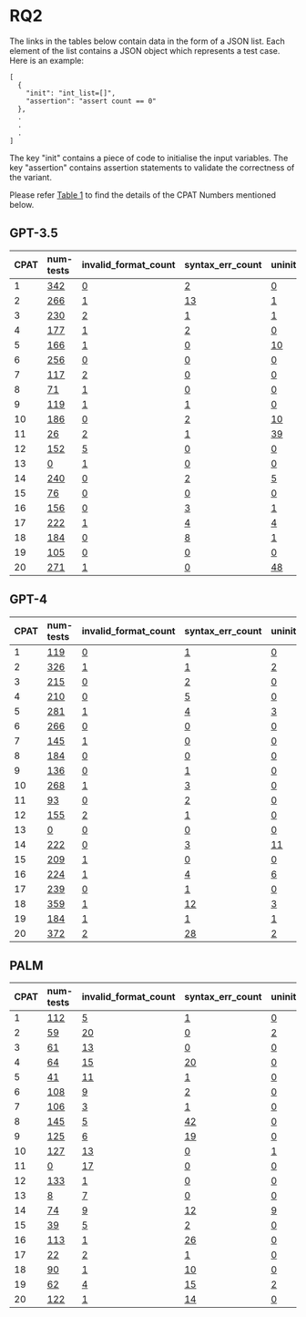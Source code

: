 # RQ2

The links in the tables below contain data in the form of a JSON list. 
Each element of the list contains a JSON object which represents a test case.
Here is an example:

```
[
  {
    "init": "int_list=[]",
    "assertion": "assert count == 0"
  },
  .
  .
  .
]  
```

The key "init" contains a piece of code to initialise the input
variables. The key "assertion" contains assertion statements to 
validate the correctness of the variant.

Please refer [Table 1](/#table-1) to find the details of the CPAT Numbers mentioned below.

## GPT-3.5

| CPAT | num-tests                                                                                                                    | invalid_format_count                                                                                                                  | syntax_err_count                                                                                                                    | uninitialised_vars_count                                                                                                                   | invalid_test_count                                                                                                               |
|:-----|:-----------------------------------------------------------------------------------------------------------------------------|:--------------------------------------------------------------------------------------------------------------------------------------|:------------------------------------------------------------------------------------------------------------------------------------|:-------------------------------------------------------------------------------------------------------------------------------------------|:---------------------------------------------------------------------------------------------------------------------------------|
| 1    | [342](https://github.com/PyCraftTool/PyCraft/blob/main/data/paper/RQ2/gpt-3.5-turbo/numpy-sum/good-tests.json)               | [0](https://github.com/PyCraftTool/PyCraft/blob/main/data/paper/RQ2/gpt-3.5-turbo/numpy-sum/invalid-format-tests.json)                | [2](https://github.com/PyCraftTool/PyCraft/blob/main/data/paper/RQ2/gpt-3.5-turbo/numpy-sum/syntax-error-tests.json)                | [0](https://github.com/PyCraftTool/PyCraft/blob/main/data/paper/RQ2/gpt-3.5-turbo/numpy-sum/uninitialised-vars-tests.json)                 | [54](https://github.com/PyCraftTool/PyCraft/blob/main/data/paper/RQ2/gpt-3.5-turbo/numpy-sum/invalid-tests.json)                 |
| 2    | [266](https://github.com/PyCraftTool/PyCraft/blob/main/data/paper/RQ2/gpt-3.5-turbo/dict-update/good-tests.json)             | [1](https://github.com/PyCraftTool/PyCraft/blob/main/data/paper/RQ2/gpt-3.5-turbo/dict-update/invalid-format-tests.json)              | [13](https://github.com/PyCraftTool/PyCraft/blob/main/data/paper/RQ2/gpt-3.5-turbo/dict-update/syntax-error-tests.json)             | [1](https://github.com/PyCraftTool/PyCraft/blob/main/data/paper/RQ2/gpt-3.5-turbo/dict-update/uninitialised-vars-tests.json)               | [160](https://github.com/PyCraftTool/PyCraft/blob/main/data/paper/RQ2/gpt-3.5-turbo/dict-update/invalid-tests.json)              |
| 3    | [230](https://github.com/PyCraftTool/PyCraft/blob/main/data/paper/RQ2/gpt-3.5-turbo/set-intersection/good-tests.json)        | [2](https://github.com/PyCraftTool/PyCraft/blob/main/data/paper/RQ2/gpt-3.5-turbo/set-intersection/invalid-format-tests.json)         | [1](https://github.com/PyCraftTool/PyCraft/blob/main/data/paper/RQ2/gpt-3.5-turbo/set-intersection/syntax-error-tests.json)         | [1](https://github.com/PyCraftTool/PyCraft/blob/main/data/paper/RQ2/gpt-3.5-turbo/set-intersection/uninitialised-vars-tests.json)          | [25](https://github.com/PyCraftTool/PyCraft/blob/main/data/paper/RQ2/gpt-3.5-turbo/set-intersection/invalid-tests.json)          |
| 4    | [177](https://github.com/PyCraftTool/PyCraft/blob/main/data/paper/RQ2/gpt-3.5-turbo/string-join/good-tests.json)             | [1](https://github.com/PyCraftTool/PyCraft/blob/main/data/paper/RQ2/gpt-3.5-turbo/string-join/invalid-format-tests.json)              | [2](https://github.com/PyCraftTool/PyCraft/blob/main/data/paper/RQ2/gpt-3.5-turbo/string-join/syntax-error-tests.json)              | [0](https://github.com/PyCraftTool/PyCraft/blob/main/data/paper/RQ2/gpt-3.5-turbo/string-join/uninitialised-vars-tests.json)               | [119](https://github.com/PyCraftTool/PyCraft/blob/main/data/paper/RQ2/gpt-3.5-turbo/string-join/invalid-tests.json)              |
| 5    | [166](https://github.com/PyCraftTool/PyCraft/blob/main/data/paper/RQ2/gpt-3.5-turbo/dict-setdefault/good-tests.json)         | [1](https://github.com/PyCraftTool/PyCraft/blob/main/data/paper/RQ2/gpt-3.5-turbo/dict-setdefault/invalid-format-tests.json)          | [0](https://github.com/PyCraftTool/PyCraft/blob/main/data/paper/RQ2/gpt-3.5-turbo/dict-setdefault/syntax-error-tests.json)          | [10](https://github.com/PyCraftTool/PyCraft/blob/main/data/paper/RQ2/gpt-3.5-turbo/dict-setdefault/uninitialised-vars-tests.json)          | [56](https://github.com/PyCraftTool/PyCraft/blob/main/data/paper/RQ2/gpt-3.5-turbo/dict-setdefault/invalid-tests.json)           |
| 6    | [256](https://github.com/PyCraftTool/PyCraft/blob/main/data/paper/RQ2/gpt-3.5-turbo/collections-counter/good-tests.json)     | [0](https://github.com/PyCraftTool/PyCraft/blob/main/data/paper/RQ2/gpt-3.5-turbo/collections-counter/invalid-format-tests.json)      | [0](https://github.com/PyCraftTool/PyCraft/blob/main/data/paper/RQ2/gpt-3.5-turbo/collections-counter/syntax-error-tests.json)      | [0](https://github.com/PyCraftTool/PyCraft/blob/main/data/paper/RQ2/gpt-3.5-turbo/collections-counter/uninitialised-vars-tests.json)       | [12](https://github.com/PyCraftTool/PyCraft/blob/main/data/paper/RQ2/gpt-3.5-turbo/collections-counter/invalid-tests.json)       |
| 7    | [117](https://github.com/PyCraftTool/PyCraft/blob/main/data/paper/RQ2/gpt-3.5-turbo/numpy-cumsum/good-tests.json)            | [2](https://github.com/PyCraftTool/PyCraft/blob/main/data/paper/RQ2/gpt-3.5-turbo/numpy-cumsum/invalid-format-tests.json)             | [0](https://github.com/PyCraftTool/PyCraft/blob/main/data/paper/RQ2/gpt-3.5-turbo/numpy-cumsum/syntax-error-tests.json)             | [0](https://github.com/PyCraftTool/PyCraft/blob/main/data/paper/RQ2/gpt-3.5-turbo/numpy-cumsum/uninitialised-vars-tests.json)              | [104](https://github.com/PyCraftTool/PyCraft/blob/main/data/paper/RQ2/gpt-3.5-turbo/numpy-cumsum/invalid-tests.json)             |
| 8    | [71](https://github.com/PyCraftTool/PyCraft/blob/main/data/paper/RQ2/gpt-3.5-turbo/numpy-dot/good-tests.json)                | [1](https://github.com/PyCraftTool/PyCraft/blob/main/data/paper/RQ2/gpt-3.5-turbo/numpy-dot/invalid-format-tests.json)                | [0](https://github.com/PyCraftTool/PyCraft/blob/main/data/paper/RQ2/gpt-3.5-turbo/numpy-dot/syntax-error-tests.json)                | [0](https://github.com/PyCraftTool/PyCraft/blob/main/data/paper/RQ2/gpt-3.5-turbo/numpy-dot/uninitialised-vars-tests.json)                 | [88](https://github.com/PyCraftTool/PyCraft/blob/main/data/paper/RQ2/gpt-3.5-turbo/numpy-dot/invalid-tests.json)                 |
| 9    | [119](https://github.com/PyCraftTool/PyCraft/blob/main/data/paper/RQ2/gpt-3.5-turbo/numpy-add/good-tests.json)               | [1](https://github.com/PyCraftTool/PyCraft/blob/main/data/paper/RQ2/gpt-3.5-turbo/numpy-add/invalid-format-tests.json)                | [1](https://github.com/PyCraftTool/PyCraft/blob/main/data/paper/RQ2/gpt-3.5-turbo/numpy-add/syntax-error-tests.json)                | [0](https://github.com/PyCraftTool/PyCraft/blob/main/data/paper/RQ2/gpt-3.5-turbo/numpy-add/uninitialised-vars-tests.json)                 | [39](https://github.com/PyCraftTool/PyCraft/blob/main/data/paper/RQ2/gpt-3.5-turbo/numpy-add/invalid-tests.json)                 |
| 10   | [186](https://github.com/PyCraftTool/PyCraft/blob/main/data/paper/RQ2/gpt-3.5-turbo/list-comprehension/good-tests.json)      | [0](https://github.com/PyCraftTool/PyCraft/blob/main/data/paper/RQ2/gpt-3.5-turbo/list-comprehension/invalid-format-tests.json)       | [2](https://github.com/PyCraftTool/PyCraft/blob/main/data/paper/RQ2/gpt-3.5-turbo/list-comprehension/syntax-error-tests.json)       | [10](https://github.com/PyCraftTool/PyCraft/blob/main/data/paper/RQ2/gpt-3.5-turbo/list-comprehension/uninitialised-vars-tests.json)       | [41](https://github.com/PyCraftTool/PyCraft/blob/main/data/paper/RQ2/gpt-3.5-turbo/list-comprehension/invalid-tests.json)        |
| 11   | [26](https://github.com/PyCraftTool/PyCraft/blob/main/data/paper/RQ2/gpt-3.5-turbo/context-manager-tempfile/good-tests.json) | [2](https://github.com/PyCraftTool/PyCraft/blob/main/data/paper/RQ2/gpt-3.5-turbo/context-manager-tempfile/invalid-format-tests.json) | [1](https://github.com/PyCraftTool/PyCraft/blob/main/data/paper/RQ2/gpt-3.5-turbo/context-manager-tempfile/syntax-error-tests.json) | [39](https://github.com/PyCraftTool/PyCraft/blob/main/data/paper/RQ2/gpt-3.5-turbo/context-manager-tempfile/uninitialised-vars-tests.json) | [102](https://github.com/PyCraftTool/PyCraft/blob/main/data/paper/RQ2/gpt-3.5-turbo/context-manager-tempfile/invalid-tests.json) |
| 12   | [152](https://github.com/PyCraftTool/PyCraft/blob/main/data/paper/RQ2/gpt-3.5-turbo/np-mean/good-tests.json)                 | [5](https://github.com/PyCraftTool/PyCraft/blob/main/data/paper/RQ2/gpt-3.5-turbo/np-mean/invalid-format-tests.json)                  | [0](https://github.com/PyCraftTool/PyCraft/blob/main/data/paper/RQ2/gpt-3.5-turbo/np-mean/syntax-error-tests.json)                  | [0](https://github.com/PyCraftTool/PyCraft/blob/main/data/paper/RQ2/gpt-3.5-turbo/np-mean/uninitialised-vars-tests.json)                   | [40](https://github.com/PyCraftTool/PyCraft/blob/main/data/paper/RQ2/gpt-3.5-turbo/np-mean/invalid-tests.json)                   |
| 13   | [0](https://github.com/PyCraftTool/PyCraft/blob/main/data/paper/RQ2/gpt-3.5-turbo/np-multidot/good-tests.json)               | [1](https://github.com/PyCraftTool/PyCraft/blob/main/data/paper/RQ2/gpt-3.5-turbo/np-multidot/invalid-format-tests.json)              | [0](https://github.com/PyCraftTool/PyCraft/blob/main/data/paper/RQ2/gpt-3.5-turbo/np-multidot/syntax-error-tests.json)              | [0](https://github.com/PyCraftTool/PyCraft/blob/main/data/paper/RQ2/gpt-3.5-turbo/np-multidot/uninitialised-vars-tests.json)               | [146](https://github.com/PyCraftTool/PyCraft/blob/main/data/paper/RQ2/gpt-3.5-turbo/np-multidot/invalid-tests.json)              |
| 14   | [240](https://github.com/PyCraftTool/PyCraft/blob/main/data/paper/RQ2/gpt-3.5-turbo/assign-multiple-targets/good-tests.json) | [0](https://github.com/PyCraftTool/PyCraft/blob/main/data/paper/RQ2/gpt-3.5-turbo/assign-multiple-targets/invalid-format-tests.json)  | [2](https://github.com/PyCraftTool/PyCraft/blob/main/data/paper/RQ2/gpt-3.5-turbo/assign-multiple-targets/syntax-error-tests.json)  | [5](https://github.com/PyCraftTool/PyCraft/blob/main/data/paper/RQ2/gpt-3.5-turbo/assign-multiple-targets/uninitialised-vars-tests.json)   | [26](https://github.com/PyCraftTool/PyCraft/blob/main/data/paper/RQ2/gpt-3.5-turbo/assign-multiple-targets/invalid-tests.json)   |
| 15   | [76](https://github.com/PyCraftTool/PyCraft/blob/main/data/paper/RQ2/gpt-3.5-turbo/swapping-variables/good-tests.json)       | [0](https://github.com/PyCraftTool/PyCraft/blob/main/data/paper/RQ2/gpt-3.5-turbo/swapping-variables/invalid-format-tests.json)       | [0](https://github.com/PyCraftTool/PyCraft/blob/main/data/paper/RQ2/gpt-3.5-turbo/swapping-variables/syntax-error-tests.json)       | [0](https://github.com/PyCraftTool/PyCraft/blob/main/data/paper/RQ2/gpt-3.5-turbo/swapping-variables/uninitialised-vars-tests.json)        | [158](https://github.com/PyCraftTool/PyCraft/blob/main/data/paper/RQ2/gpt-3.5-turbo/swapping-variables/invalid-tests.json)       |
| 16   | [156](https://github.com/PyCraftTool/PyCraft/blob/main/data/paper/RQ2/gpt-3.5-turbo/non-zero-compare/good-tests.json)        | [0](https://github.com/PyCraftTool/PyCraft/blob/main/data/paper/RQ2/gpt-3.5-turbo/non-zero-compare/invalid-format-tests.json)         | [3](https://github.com/PyCraftTool/PyCraft/blob/main/data/paper/RQ2/gpt-3.5-turbo/non-zero-compare/syntax-error-tests.json)         | [1](https://github.com/PyCraftTool/PyCraft/blob/main/data/paper/RQ2/gpt-3.5-turbo/non-zero-compare/uninitialised-vars-tests.json)          | [71](https://github.com/PyCraftTool/PyCraft/blob/main/data/paper/RQ2/gpt-3.5-turbo/non-zero-compare/invalid-tests.json)          |
| 17   | [222](https://github.com/PyCraftTool/PyCraft/blob/main/data/paper/RQ2/gpt-3.5-turbo/getattr/good-tests.json)                 | [1](https://github.com/PyCraftTool/PyCraft/blob/main/data/paper/RQ2/gpt-3.5-turbo/getattr/invalid-format-tests.json)                  | [4](https://github.com/PyCraftTool/PyCraft/blob/main/data/paper/RQ2/gpt-3.5-turbo/getattr/syntax-error-tests.json)                  | [4](https://github.com/PyCraftTool/PyCraft/blob/main/data/paper/RQ2/gpt-3.5-turbo/getattr/uninitialised-vars-tests.json)                   | [71](https://github.com/PyCraftTool/PyCraft/blob/main/data/paper/RQ2/gpt-3.5-turbo/getattr/invalid-tests.json)                   |
| 18   | [184](https://github.com/PyCraftTool/PyCraft/blob/main/data/paper/RQ2/gpt-3.5-turbo/is-instance/good-tests.json)             | [0](https://github.com/PyCraftTool/PyCraft/blob/main/data/paper/RQ2/gpt-3.5-turbo/is-instance/invalid-format-tests.json)              | [8](https://github.com/PyCraftTool/PyCraft/blob/main/data/paper/RQ2/gpt-3.5-turbo/is-instance/syntax-error-tests.json)              | [1](https://github.com/PyCraftTool/PyCraft/blob/main/data/paper/RQ2/gpt-3.5-turbo/is-instance/uninitialised-vars-tests.json)               | [222](https://github.com/PyCraftTool/PyCraft/blob/main/data/paper/RQ2/gpt-3.5-turbo/is-instance/invalid-tests.json)              |
| 19   | [105](https://github.com/PyCraftTool/PyCraft/blob/main/data/paper/RQ2/gpt-3.5-turbo/file-context-manager/good-tests.json)    | [0](https://github.com/PyCraftTool/PyCraft/blob/main/data/paper/RQ2/gpt-3.5-turbo/file-context-manager/invalid-format-tests.json)     | [0](https://github.com/PyCraftTool/PyCraft/blob/main/data/paper/RQ2/gpt-3.5-turbo/file-context-manager/syntax-error-tests.json)     | [0](https://github.com/PyCraftTool/PyCraft/blob/main/data/paper/RQ2/gpt-3.5-turbo/file-context-manager/uninitialised-vars-tests.json)      | [159](https://github.com/PyCraftTool/PyCraft/blob/main/data/paper/RQ2/gpt-3.5-turbo/file-context-manager/invalid-tests.json)     |
| 20   | [271](https://github.com/PyCraftTool/PyCraft/blob/main/data/paper/RQ2/gpt-3.5-turbo/any-func/good-tests.json)                | [1](https://github.com/PyCraftTool/PyCraft/blob/main/data/paper/RQ2/gpt-3.5-turbo/any-func/invalid-format-tests.json)                 | [0](https://github.com/PyCraftTool/PyCraft/blob/main/data/paper/RQ2/gpt-3.5-turbo/any-func/syntax-error-tests.json)                 | [48](https://github.com/PyCraftTool/PyCraft/blob/main/data/paper/RQ2/gpt-3.5-turbo/any-func/uninitialised-vars-tests.json)                 | [183](https://github.com/PyCraftTool/PyCraft/blob/main/data/paper/RQ2/gpt-3.5-turbo/any-func/invalid-tests.json)                 |


## GPT-4

| CPAT | num-tests                                                                                                            | invalid_format_count                                                                                                          | syntax_err_count                                                                                                            | uninitialised_vars_count                                                                                                          | invalid_test_count                                                                                                       |
|:-----|:---------------------------------------------------------------------------------------------------------------------|:------------------------------------------------------------------------------------------------------------------------------|:----------------------------------------------------------------------------------------------------------------------------|:----------------------------------------------------------------------------------------------------------------------------------|:-------------------------------------------------------------------------------------------------------------------------|
| 1    | [119](https://github.com/PyCraftTool/PyCraft/blob/main/data/paper/RQ2/gpt-4/numpy-sum/good-tests.json)               | [0](https://github.com/PyCraftTool/PyCraft/blob/main/data/paper/RQ2/gpt-4/numpy-sum/invalid-format-tests.json)                | [1](https://github.com/PyCraftTool/PyCraft/blob/main/data/paper/RQ2/gpt-4/numpy-sum/syntax-error-tests.json)                | [0](https://github.com/PyCraftTool/PyCraft/blob/main/data/paper/RQ2/gpt-4/numpy-sum/uninitialised-vars-tests.json)                | [18](https://github.com/PyCraftTool/PyCraft/blob/main/data/paper/RQ2/gpt-4/numpy-sum/invalid-tests.json)                 |
| 2    | [326](https://github.com/PyCraftTool/PyCraft/blob/main/data/paper/RQ2/gpt-4/dict-update/good-tests.json)             | [1](https://github.com/PyCraftTool/PyCraft/blob/main/data/paper/RQ2/gpt-4/dict-update/invalid-format-tests.json)              | [1](https://github.com/PyCraftTool/PyCraft/blob/main/data/paper/RQ2/gpt-4/dict-update/syntax-error-tests.json)              | [2](https://github.com/PyCraftTool/PyCraft/blob/main/data/paper/RQ2/gpt-4/dict-update/uninitialised-vars-tests.json)              | [3](https://github.com/PyCraftTool/PyCraft/blob/main/data/paper/RQ2/gpt-4/dict-update/invalid-tests.json)                |
| 3    | [215](https://github.com/PyCraftTool/PyCraft/blob/main/data/paper/RQ2/gpt-4/set-intersection/good-tests.json)        | [0](https://github.com/PyCraftTool/PyCraft/blob/main/data/paper/RQ2/gpt-4/set-intersection/invalid-format-tests.json)         | [2](https://github.com/PyCraftTool/PyCraft/blob/main/data/paper/RQ2/gpt-4/set-intersection/syntax-error-tests.json)         | [0](https://github.com/PyCraftTool/PyCraft/blob/main/data/paper/RQ2/gpt-4/set-intersection/uninitialised-vars-tests.json)         | [21](https://github.com/PyCraftTool/PyCraft/blob/main/data/paper/RQ2/gpt-4/set-intersection/invalid-tests.json)          |
| 4    | [210](https://github.com/PyCraftTool/PyCraft/blob/main/data/paper/RQ2/gpt-4/string-join/good-tests.json)             | [0](https://github.com/PyCraftTool/PyCraft/blob/main/data/paper/RQ2/gpt-4/string-join/invalid-format-tests.json)              | [5](https://github.com/PyCraftTool/PyCraft/blob/main/data/paper/RQ2/gpt-4/string-join/syntax-error-tests.json)              | [0](https://github.com/PyCraftTool/PyCraft/blob/main/data/paper/RQ2/gpt-4/string-join/uninitialised-vars-tests.json)              | [67](https://github.com/PyCraftTool/PyCraft/blob/main/data/paper/RQ2/gpt-4/string-join/invalid-tests.json)               |
| 5    | [281](https://github.com/PyCraftTool/PyCraft/blob/main/data/paper/RQ2/gpt-4/dict-setdefault/good-tests.json)         | [1](https://github.com/PyCraftTool/PyCraft/blob/main/data/paper/RQ2/gpt-4/dict-setdefault/invalid-format-tests.json)          | [4](https://github.com/PyCraftTool/PyCraft/blob/main/data/paper/RQ2/gpt-4/dict-setdefault/syntax-error-tests.json)          | [3](https://github.com/PyCraftTool/PyCraft/blob/main/data/paper/RQ2/gpt-4/dict-setdefault/uninitialised-vars-tests.json)          | [39](https://github.com/PyCraftTool/PyCraft/blob/main/data/paper/RQ2/gpt-4/dict-setdefault/invalid-tests.json)           |
| 6    | [266](https://github.com/PyCraftTool/PyCraft/blob/main/data/paper/RQ2/gpt-4/collections-counter/good-tests.json)     | [0](https://github.com/PyCraftTool/PyCraft/blob/main/data/paper/RQ2/gpt-4/collections-counter/invalid-format-tests.json)      | [0](https://github.com/PyCraftTool/PyCraft/blob/main/data/paper/RQ2/gpt-4/collections-counter/syntax-error-tests.json)      | [0](https://github.com/PyCraftTool/PyCraft/blob/main/data/paper/RQ2/gpt-4/collections-counter/uninitialised-vars-tests.json)      | [27](https://github.com/PyCraftTool/PyCraft/blob/main/data/paper/RQ2/gpt-4/collections-counter/invalid-tests.json)       |
| 7    | [145](https://github.com/PyCraftTool/PyCraft/blob/main/data/paper/RQ2/gpt-4/numpy-cumsum/good-tests.json)            | [1](https://github.com/PyCraftTool/PyCraft/blob/main/data/paper/RQ2/gpt-4/numpy-cumsum/invalid-format-tests.json)             | [0](https://github.com/PyCraftTool/PyCraft/blob/main/data/paper/RQ2/gpt-4/numpy-cumsum/syntax-error-tests.json)             | [0](https://github.com/PyCraftTool/PyCraft/blob/main/data/paper/RQ2/gpt-4/numpy-cumsum/uninitialised-vars-tests.json)             | [21](https://github.com/PyCraftTool/PyCraft/blob/main/data/paper/RQ2/gpt-4/numpy-cumsum/invalid-tests.json)              |
| 8    | [184](https://github.com/PyCraftTool/PyCraft/blob/main/data/paper/RQ2/gpt-4/numpy-dot/good-tests.json)               | [0](https://github.com/PyCraftTool/PyCraft/blob/main/data/paper/RQ2/gpt-4/numpy-dot/invalid-format-tests.json)                | [0](https://github.com/PyCraftTool/PyCraft/blob/main/data/paper/RQ2/gpt-4/numpy-dot/syntax-error-tests.json)                | [0](https://github.com/PyCraftTool/PyCraft/blob/main/data/paper/RQ2/gpt-4/numpy-dot/uninitialised-vars-tests.json)                | [86](https://github.com/PyCraftTool/PyCraft/blob/main/data/paper/RQ2/gpt-4/numpy-dot/invalid-tests.json)                 |
| 9    | [136](https://github.com/PyCraftTool/PyCraft/blob/main/data/paper/RQ2/gpt-4/numpy-add/good-tests.json)               | [0](https://github.com/PyCraftTool/PyCraft/blob/main/data/paper/RQ2/gpt-4/numpy-add/invalid-format-tests.json)                | [1](https://github.com/PyCraftTool/PyCraft/blob/main/data/paper/RQ2/gpt-4/numpy-add/syntax-error-tests.json)                | [0](https://github.com/PyCraftTool/PyCraft/blob/main/data/paper/RQ2/gpt-4/numpy-add/uninitialised-vars-tests.json)                | [44](https://github.com/PyCraftTool/PyCraft/blob/main/data/paper/RQ2/gpt-4/numpy-add/invalid-tests.json)                 |
| 10   | [268](https://github.com/PyCraftTool/PyCraft/blob/main/data/paper/RQ2/gpt-4/list-comprehension/good-tests.json)      | [1](https://github.com/PyCraftTool/PyCraft/blob/main/data/paper/RQ2/gpt-4/list-comprehension/invalid-format-tests.json)       | [3](https://github.com/PyCraftTool/PyCraft/blob/main/data/paper/RQ2/gpt-4/list-comprehension/syntax-error-tests.json)       | [0](https://github.com/PyCraftTool/PyCraft/blob/main/data/paper/RQ2/gpt-4/list-comprehension/uninitialised-vars-tests.json)       | [21](https://github.com/PyCraftTool/PyCraft/blob/main/data/paper/RQ2/gpt-4/list-comprehension/invalid-tests.json)        |
| 11   | [93](https://github.com/PyCraftTool/PyCraft/blob/main/data/paper/RQ2/gpt-4/context-manager-tempfile/good-tests.json) | [0](https://github.com/PyCraftTool/PyCraft/blob/main/data/paper/RQ2/gpt-4/context-manager-tempfile/invalid-format-tests.json) | [2](https://github.com/PyCraftTool/PyCraft/blob/main/data/paper/RQ2/gpt-4/context-manager-tempfile/syntax-error-tests.json) | [0](https://github.com/PyCraftTool/PyCraft/blob/main/data/paper/RQ2/gpt-4/context-manager-tempfile/uninitialised-vars-tests.json) | [275](https://github.com/PyCraftTool/PyCraft/blob/main/data/paper/RQ2/gpt-4/context-manager-tempfile/invalid-tests.json) |
| 12   | [155](https://github.com/PyCraftTool/PyCraft/blob/main/data/paper/RQ2/gpt-4/np-mean/good-tests.json)                 | [2](https://github.com/PyCraftTool/PyCraft/blob/main/data/paper/RQ2/gpt-4/np-mean/invalid-format-tests.json)                  | [1](https://github.com/PyCraftTool/PyCraft/blob/main/data/paper/RQ2/gpt-4/np-mean/syntax-error-tests.json)                  | [0](https://github.com/PyCraftTool/PyCraft/blob/main/data/paper/RQ2/gpt-4/np-mean/uninitialised-vars-tests.json)                  | [9](https://github.com/PyCraftTool/PyCraft/blob/main/data/paper/RQ2/gpt-4/np-mean/invalid-tests.json)                    |
| 13   | [0](https://github.com/PyCraftTool/PyCraft/blob/main/data/paper/RQ2/gpt-4/np-multidot/good-tests.json)               | [0](https://github.com/PyCraftTool/PyCraft/blob/main/data/paper/RQ2/gpt-4/np-multidot/invalid-format-tests.json)              | [0](https://github.com/PyCraftTool/PyCraft/blob/main/data/paper/RQ2/gpt-4/np-multidot/syntax-error-tests.json)              | [0](https://github.com/PyCraftTool/PyCraft/blob/main/data/paper/RQ2/gpt-4/np-multidot/uninitialised-vars-tests.json)              | [172](https://github.com/PyCraftTool/PyCraft/blob/main/data/paper/RQ2/gpt-4/np-multidot/invalid-tests.json)              |
| 14   | [222](https://github.com/PyCraftTool/PyCraft/blob/main/data/paper/RQ2/gpt-4/assign-multiple-targets/good-tests.json) | [0](https://github.com/PyCraftTool/PyCraft/blob/main/data/paper/RQ2/gpt-4/assign-multiple-targets/invalid-format-tests.json)  | [3](https://github.com/PyCraftTool/PyCraft/blob/main/data/paper/RQ2/gpt-4/assign-multiple-targets/syntax-error-tests.json)  | [11](https://github.com/PyCraftTool/PyCraft/blob/main/data/paper/RQ2/gpt-4/assign-multiple-targets/uninitialised-vars-tests.json) | [3](https://github.com/PyCraftTool/PyCraft/blob/main/data/paper/RQ2/gpt-4/assign-multiple-targets/invalid-tests.json)    |
| 15   | [209](https://github.com/PyCraftTool/PyCraft/blob/main/data/paper/RQ2/gpt-4/swapping-variables/good-tests.json)      | [1](https://github.com/PyCraftTool/PyCraft/blob/main/data/paper/RQ2/gpt-4/swapping-variables/invalid-format-tests.json)       | [0](https://github.com/PyCraftTool/PyCraft/blob/main/data/paper/RQ2/gpt-4/swapping-variables/syntax-error-tests.json)       | [0](https://github.com/PyCraftTool/PyCraft/blob/main/data/paper/RQ2/gpt-4/swapping-variables/uninitialised-vars-tests.json)       | [5](https://github.com/PyCraftTool/PyCraft/blob/main/data/paper/RQ2/gpt-4/swapping-variables/invalid-tests.json)         |
| 16   | [224](https://github.com/PyCraftTool/PyCraft/blob/main/data/paper/RQ2/gpt-4/non-zero-compare/good-tests.json)        | [1](https://github.com/PyCraftTool/PyCraft/blob/main/data/paper/RQ2/gpt-4/non-zero-compare/invalid-format-tests.json)         | [4](https://github.com/PyCraftTool/PyCraft/blob/main/data/paper/RQ2/gpt-4/non-zero-compare/syntax-error-tests.json)         | [6](https://github.com/PyCraftTool/PyCraft/blob/main/data/paper/RQ2/gpt-4/non-zero-compare/uninitialised-vars-tests.json)         | [41](https://github.com/PyCraftTool/PyCraft/blob/main/data/paper/RQ2/gpt-4/non-zero-compare/invalid-tests.json)          |
| 17   | [239](https://github.com/PyCraftTool/PyCraft/blob/main/data/paper/RQ2/gpt-4/getattr/good-tests.json)                 | [0](https://github.com/PyCraftTool/PyCraft/blob/main/data/paper/RQ2/gpt-4/getattr/invalid-format-tests.json)                  | [1](https://github.com/PyCraftTool/PyCraft/blob/main/data/paper/RQ2/gpt-4/getattr/syntax-error-tests.json)                  | [0](https://github.com/PyCraftTool/PyCraft/blob/main/data/paper/RQ2/gpt-4/getattr/uninitialised-vars-tests.json)                  | [8](https://github.com/PyCraftTool/PyCraft/blob/main/data/paper/RQ2/gpt-4/getattr/invalid-tests.json)                    |
| 18   | [359](https://github.com/PyCraftTool/PyCraft/blob/main/data/paper/RQ2/gpt-4/is-instance/good-tests.json)             | [1](https://github.com/PyCraftTool/PyCraft/blob/main/data/paper/RQ2/gpt-4/is-instance/invalid-format-tests.json)              | [12](https://github.com/PyCraftTool/PyCraft/blob/main/data/paper/RQ2/gpt-4/is-instance/syntax-error-tests.json)             | [3](https://github.com/PyCraftTool/PyCraft/blob/main/data/paper/RQ2/gpt-4/is-instance/uninitialised-vars-tests.json)              | [4](https://github.com/PyCraftTool/PyCraft/blob/main/data/paper/RQ2/gpt-4/is-instance/invalid-tests.json)                |
| 19   | [184](https://github.com/PyCraftTool/PyCraft/blob/main/data/paper/RQ2/gpt-4/file-context-manager/good-tests.json)    | [1](https://github.com/PyCraftTool/PyCraft/blob/main/data/paper/RQ2/gpt-4/file-context-manager/invalid-format-tests.json)     | [1](https://github.com/PyCraftTool/PyCraft/blob/main/data/paper/RQ2/gpt-4/file-context-manager/syntax-error-tests.json)     | [1](https://github.com/PyCraftTool/PyCraft/blob/main/data/paper/RQ2/gpt-4/file-context-manager/uninitialised-vars-tests.json)     | [4](https://github.com/PyCraftTool/PyCraft/blob/main/data/paper/RQ2/gpt-4/file-context-manager/invalid-tests.json)       |
| 20   | [372](https://github.com/PyCraftTool/PyCraft/blob/main/data/paper/RQ2/gpt-4/any-func/good-tests.json)                | [2](https://github.com/PyCraftTool/PyCraft/blob/main/data/paper/RQ2/gpt-4/any-func/invalid-format-tests.json)                 | [28](https://github.com/PyCraftTool/PyCraft/blob/main/data/paper/RQ2/gpt-4/any-func/syntax-error-tests.json)                | [2](https://github.com/PyCraftTool/PyCraft/blob/main/data/paper/RQ2/gpt-4/any-func/uninitialised-vars-tests.json)                 | [8](https://github.com/PyCraftTool/PyCraft/blob/main/data/paper/RQ2/gpt-4/any-func/invalid-tests.json)                   |



## PALM

| CPAT | num-tests                                                                                                          | invalid_format_count                                                                                                          | syntax_err_count                                                                                                           | uninitialised_vars_count                                                                                                         | invalid_test_count                                                                                                    |
|:-----|:-------------------------------------------------------------------------------------------------------------------|:------------------------------------------------------------------------------------------------------------------------------|:---------------------------------------------------------------------------------------------------------------------------|:---------------------------------------------------------------------------------------------------------------------------------|:----------------------------------------------------------------------------------------------------------------------|
| 1    | [112](https://github.com/PyCraftTool/PyCraft/blob/main/data/paper/RQ2/palm/numpy-sum/good-tests.json)              | [5](https://github.com/PyCraftTool/PyCraft/blob/main/data/paper/RQ2/palm/numpy-sum/invalid-format-tests.json)                 | [1](https://github.com/PyCraftTool/PyCraft/blob/main/data/paper/RQ2/palm/numpy-sum/syntax-error-tests.json)                | [0](https://github.com/PyCraftTool/PyCraft/blob/main/data/paper/RQ2/palm/numpy-sum/uninitialised-vars-tests.json)                | [118](https://github.com/PyCraftTool/PyCraft/blob/main/data/paper/RQ2/palm/numpy-sum/invalid-tests.json)              |
| 2    | [59](https://github.com/PyCraftTool/PyCraft/blob/main/data/paper/RQ2/palm/dict-update/good-tests.json)             | [20](https://github.com/PyCraftTool/PyCraft/blob/main/data/paper/RQ2/palm/dict-update/invalid-format-tests.json)              | [0](https://github.com/PyCraftTool/PyCraft/blob/main/data/paper/RQ2/palm/dict-update/syntax-error-tests.json)              | [2](https://github.com/PyCraftTool/PyCraft/blob/main/data/paper/RQ2/palm/dict-update/uninitialised-vars-tests.json)              | [46](https://github.com/PyCraftTool/PyCraft/blob/main/data/paper/RQ2/palm/dict-update/invalid-tests.json)             |
| 3    | [61](https://github.com/PyCraftTool/PyCraft/blob/main/data/paper/RQ2/palm/set-intersection/good-tests.json)        | [13](https://github.com/PyCraftTool/PyCraft/blob/main/data/paper/RQ2/palm/set-intersection/invalid-format-tests.json)         | [0](https://github.com/PyCraftTool/PyCraft/blob/main/data/paper/RQ2/palm/set-intersection/syntax-error-tests.json)         | [0](https://github.com/PyCraftTool/PyCraft/blob/main/data/paper/RQ2/palm/set-intersection/uninitialised-vars-tests.json)         | [11](https://github.com/PyCraftTool/PyCraft/blob/main/data/paper/RQ2/palm/set-intersection/invalid-tests.json)        |
| 4    | [64](https://github.com/PyCraftTool/PyCraft/blob/main/data/paper/RQ2/palm/string-join/good-tests.json)             | [15](https://github.com/PyCraftTool/PyCraft/blob/main/data/paper/RQ2/palm/string-join/invalid-format-tests.json)              | [20](https://github.com/PyCraftTool/PyCraft/blob/main/data/paper/RQ2/palm/string-join/syntax-error-tests.json)             | [0](https://github.com/PyCraftTool/PyCraft/blob/main/data/paper/RQ2/palm/string-join/uninitialised-vars-tests.json)              | [26](https://github.com/PyCraftTool/PyCraft/blob/main/data/paper/RQ2/palm/string-join/invalid-tests.json)             |
| 5    | [41](https://github.com/PyCraftTool/PyCraft/blob/main/data/paper/RQ2/palm/dict-setdefault/good-tests.json)         | [11](https://github.com/PyCraftTool/PyCraft/blob/main/data/paper/RQ2/palm/dict-setdefault/invalid-format-tests.json)          | [1](https://github.com/PyCraftTool/PyCraft/blob/main/data/paper/RQ2/palm/dict-setdefault/syntax-error-tests.json)          | [0](https://github.com/PyCraftTool/PyCraft/blob/main/data/paper/RQ2/palm/dict-setdefault/uninitialised-vars-tests.json)          | [46](https://github.com/PyCraftTool/PyCraft/blob/main/data/paper/RQ2/palm/dict-setdefault/invalid-tests.json)         |
| 6    | [108](https://github.com/PyCraftTool/PyCraft/blob/main/data/paper/RQ2/palm/collections-counter/good-tests.json)    | [9](https://github.com/PyCraftTool/PyCraft/blob/main/data/paper/RQ2/palm/collections-counter/invalid-format-tests.json)       | [2](https://github.com/PyCraftTool/PyCraft/blob/main/data/paper/RQ2/palm/collections-counter/syntax-error-tests.json)      | [0](https://github.com/PyCraftTool/PyCraft/blob/main/data/paper/RQ2/palm/collections-counter/uninitialised-vars-tests.json)      | [48](https://github.com/PyCraftTool/PyCraft/blob/main/data/paper/RQ2/palm/collections-counter/invalid-tests.json)     |
| 7    | [106](https://github.com/PyCraftTool/PyCraft/blob/main/data/paper/RQ2/palm/numpy-cumsum/good-tests.json)           | [3](https://github.com/PyCraftTool/PyCraft/blob/main/data/paper/RQ2/palm/numpy-cumsum/invalid-format-tests.json)              | [1](https://github.com/PyCraftTool/PyCraft/blob/main/data/paper/RQ2/palm/numpy-cumsum/syntax-error-tests.json)             | [0](https://github.com/PyCraftTool/PyCraft/blob/main/data/paper/RQ2/palm/numpy-cumsum/uninitialised-vars-tests.json)             | [127](https://github.com/PyCraftTool/PyCraft/blob/main/data/paper/RQ2/palm/numpy-cumsum/invalid-tests.json)           |
| 8    | [145](https://github.com/PyCraftTool/PyCraft/blob/main/data/paper/RQ2/palm/numpy-dot/good-tests.json)              | [5](https://github.com/PyCraftTool/PyCraft/blob/main/data/paper/RQ2/palm/numpy-dot/invalid-format-tests.json)                 | [42](https://github.com/PyCraftTool/PyCraft/blob/main/data/paper/RQ2/palm/numpy-dot/syntax-error-tests.json)               | [0](https://github.com/PyCraftTool/PyCraft/blob/main/data/paper/RQ2/palm/numpy-dot/uninitialised-vars-tests.json)                | [72](https://github.com/PyCraftTool/PyCraft/blob/main/data/paper/RQ2/palm/numpy-dot/invalid-tests.json)               |
| 9    | [125](https://github.com/PyCraftTool/PyCraft/blob/main/data/paper/RQ2/palm/numpy-add/good-tests.json)              | [6](https://github.com/PyCraftTool/PyCraft/blob/main/data/paper/RQ2/palm/numpy-add/invalid-format-tests.json)                 | [19](https://github.com/PyCraftTool/PyCraft/blob/main/data/paper/RQ2/palm/numpy-add/syntax-error-tests.json)               | [0](https://github.com/PyCraftTool/PyCraft/blob/main/data/paper/RQ2/palm/numpy-add/uninitialised-vars-tests.json)                | [59](https://github.com/PyCraftTool/PyCraft/blob/main/data/paper/RQ2/palm/numpy-add/invalid-tests.json)               |
| 10   | [127](https://github.com/PyCraftTool/PyCraft/blob/main/data/paper/RQ2/palm/list-comprehension/good-tests.json)     | [13](https://github.com/PyCraftTool/PyCraft/blob/main/data/paper/RQ2/palm/list-comprehension/invalid-format-tests.json)       | [0](https://github.com/PyCraftTool/PyCraft/blob/main/data/paper/RQ2/palm/list-comprehension/syntax-error-tests.json)       | [1](https://github.com/PyCraftTool/PyCraft/blob/main/data/paper/RQ2/palm/list-comprehension/uninitialised-vars-tests.json)       | [73](https://github.com/PyCraftTool/PyCraft/blob/main/data/paper/RQ2/palm/list-comprehension/invalid-tests.json)      |
| 11   | [0](https://github.com/PyCraftTool/PyCraft/blob/main/data/paper/RQ2/palm/context-manager-tempfile/good-tests.json) | [17](https://github.com/PyCraftTool/PyCraft/blob/main/data/paper/RQ2/palm/context-manager-tempfile/invalid-format-tests.json) | [0](https://github.com/PyCraftTool/PyCraft/blob/main/data/paper/RQ2/palm/context-manager-tempfile/syntax-error-tests.json) | [0](https://github.com/PyCraftTool/PyCraft/blob/main/data/paper/RQ2/palm/context-manager-tempfile/uninitialised-vars-tests.json) | [9](https://github.com/PyCraftTool/PyCraft/blob/main/data/paper/RQ2/palm/context-manager-tempfile/invalid-tests.json) |
| 12   | [133](https://github.com/PyCraftTool/PyCraft/blob/main/data/paper/RQ2/palm/np-mean/good-tests.json)                | [1](https://github.com/PyCraftTool/PyCraft/blob/main/data/paper/RQ2/palm/np-mean/invalid-format-tests.json)                   | [0](https://github.com/PyCraftTool/PyCraft/blob/main/data/paper/RQ2/palm/np-mean/syntax-error-tests.json)                  | [0](https://github.com/PyCraftTool/PyCraft/blob/main/data/paper/RQ2/palm/np-mean/uninitialised-vars-tests.json)                  | [122](https://github.com/PyCraftTool/PyCraft/blob/main/data/paper/RQ2/palm/np-mean/invalid-tests.json)                |
| 13   | [8](https://github.com/PyCraftTool/PyCraft/blob/main/data/paper/RQ2/palm/np-multidot/good-tests.json)              | [7](https://github.com/PyCraftTool/PyCraft/blob/main/data/paper/RQ2/palm/np-multidot/invalid-format-tests.json)               | [0](https://github.com/PyCraftTool/PyCraft/blob/main/data/paper/RQ2/palm/np-multidot/syntax-error-tests.json)              | [0](https://github.com/PyCraftTool/PyCraft/blob/main/data/paper/RQ2/palm/np-multidot/uninitialised-vars-tests.json)              | [76](https://github.com/PyCraftTool/PyCraft/blob/main/data/paper/RQ2/palm/np-multidot/invalid-tests.json)             |
| 14   | [74](https://github.com/PyCraftTool/PyCraft/blob/main/data/paper/RQ2/palm/assign-multiple-targets/good-tests.json) | [9](https://github.com/PyCraftTool/PyCraft/blob/main/data/paper/RQ2/palm/assign-multiple-targets/invalid-format-tests.json)   | [12](https://github.com/PyCraftTool/PyCraft/blob/main/data/paper/RQ2/palm/assign-multiple-targets/syntax-error-tests.json) | [9](https://github.com/PyCraftTool/PyCraft/blob/main/data/paper/RQ2/palm/assign-multiple-targets/uninitialised-vars-tests.json)  | [31](https://github.com/PyCraftTool/PyCraft/blob/main/data/paper/RQ2/palm/assign-multiple-targets/invalid-tests.json) |
| 15   | [39](https://github.com/PyCraftTool/PyCraft/blob/main/data/paper/RQ2/palm/swapping-variables/good-tests.json)      | [5](https://github.com/PyCraftTool/PyCraft/blob/main/data/paper/RQ2/palm/swapping-variables/invalid-format-tests.json)        | [2](https://github.com/PyCraftTool/PyCraft/blob/main/data/paper/RQ2/palm/swapping-variables/syntax-error-tests.json)       | [0](https://github.com/PyCraftTool/PyCraft/blob/main/data/paper/RQ2/palm/swapping-variables/uninitialised-vars-tests.json)       | [54](https://github.com/PyCraftTool/PyCraft/blob/main/data/paper/RQ2/palm/swapping-variables/invalid-tests.json)      |
| 16   | [113](https://github.com/PyCraftTool/PyCraft/blob/main/data/paper/RQ2/palm/non-zero-compare/good-tests.json)       | [1](https://github.com/PyCraftTool/PyCraft/blob/main/data/paper/RQ2/palm/non-zero-compare/invalid-format-tests.json)          | [26](https://github.com/PyCraftTool/PyCraft/blob/main/data/paper/RQ2/palm/non-zero-compare/syntax-error-tests.json)        | [0](https://github.com/PyCraftTool/PyCraft/blob/main/data/paper/RQ2/palm/non-zero-compare/uninitialised-vars-tests.json)         | [74](https://github.com/PyCraftTool/PyCraft/blob/main/data/paper/RQ2/palm/non-zero-compare/invalid-tests.json)        |
| 17   | [22](https://github.com/PyCraftTool/PyCraft/blob/main/data/paper/RQ2/palm/getattr/good-tests.json)                 | [2](https://github.com/PyCraftTool/PyCraft/blob/main/data/paper/RQ2/palm/getattr/invalid-format-tests.json)                   | [1](https://github.com/PyCraftTool/PyCraft/blob/main/data/paper/RQ2/palm/getattr/syntax-error-tests.json)                  | [0](https://github.com/PyCraftTool/PyCraft/blob/main/data/paper/RQ2/palm/getattr/uninitialised-vars-tests.json)                  | [157](https://github.com/PyCraftTool/PyCraft/blob/main/data/paper/RQ2/palm/getattr/invalid-tests.json)                |
| 18   | [90](https://github.com/PyCraftTool/PyCraft/blob/main/data/paper/RQ2/palm/is-instance/good-tests.json)             | [1](https://github.com/PyCraftTool/PyCraft/blob/main/data/paper/RQ2/palm/is-instance/invalid-format-tests.json)               | [10](https://github.com/PyCraftTool/PyCraft/blob/main/data/paper/RQ2/palm/is-instance/syntax-error-tests.json)             | [0](https://github.com/PyCraftTool/PyCraft/blob/main/data/paper/RQ2/palm/is-instance/uninitialised-vars-tests.json)              | [206](https://github.com/PyCraftTool/PyCraft/blob/main/data/paper/RQ2/palm/is-instance/invalid-tests.json)            |
| 19   | [62](https://github.com/PyCraftTool/PyCraft/blob/main/data/paper/RQ2/palm/file-context-manager/good-tests.json)    | [4](https://github.com/PyCraftTool/PyCraft/blob/main/data/paper/RQ2/palm/file-context-manager/invalid-format-tests.json)      | [15](https://github.com/PyCraftTool/PyCraft/blob/main/data/paper/RQ2/palm/file-context-manager/syntax-error-tests.json)    | [2](https://github.com/PyCraftTool/PyCraft/blob/main/data/paper/RQ2/palm/file-context-manager/uninitialised-vars-tests.json)     | [189](https://github.com/PyCraftTool/PyCraft/blob/main/data/paper/RQ2/palm/file-context-manager/invalid-tests.json)   |
| 20   | [122](https://github.com/PyCraftTool/PyCraft/blob/main/data/paper/RQ2/palm/any-func/good-tests.json)               | [1](https://github.com/PyCraftTool/PyCraft/blob/main/data/paper/RQ2/palm/any-func/invalid-format-tests.json)                  | [14](https://github.com/PyCraftTool/PyCraft/blob/main/data/paper/RQ2/palm/any-func/syntax-error-tests.json)                | [0](https://github.com/PyCraftTool/PyCraft/blob/main/data/paper/RQ2/palm/any-func/uninitialised-vars-tests.json)                 | [142](https://github.com/PyCraftTool/PyCraft/blob/main/data/paper/RQ2/palm/any-func/invalid-tests.json)               |
